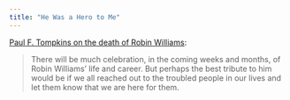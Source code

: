 ```yaml
---
title: "He Was a Hero to Me"
---
```

<p><a href="http://fusion.net/culture/story/hero-paul-tompkins-robin-williams-meant-938627">Paul F. Tompkins on the death of Robin Williams</a>:</p>
<blockquote><p>
  There will be much celebration, in the coming weeks and months, of Robin Williams’ life and career. But perhaps the best tribute to him would be if we all reached out to the troubled people in our lives and let them know that we are here for them.
</p></blockquote>
